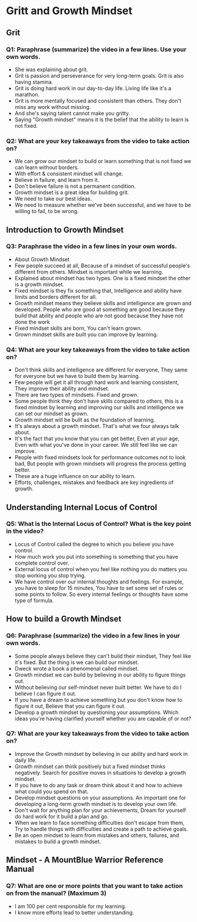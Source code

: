 # Gritt and Growth Mindset

## Grit

### Q1: Paraphrase (summarize) the video in a few lines. Use your own words.
* She was explaining about grit.
* Grit is passion and perseverance for very long-term goals. Grit is also having stamina.
* Grit is doing hard work in our day-to-day life. Living life like it's a marathon.
* Grit is more mentally focused and consistent than others. They don't miss any work without missing.
* And she's saying talent cannot make you gritty.
* Saying "Growth mindset" means it is the belief that the ability to learn is not fixed.

### Q2: What are your key takeaways from the video to take action on?
* We can grow our mindset to build or learn something that is not fixed we can learn without borders.
* With effort & consistent mindset will change.
*  Believe in failure, and learn from it.
*  Don't believe failure is not a permanent condition.
*  Growth mindset is a great idea for building grit.
*  We need to take our best ideas.
*  We need to measure whether we've been successful, and we have to be willing to fail, to be wrong.

## Introduction to Growth Mindset

### Q3: Paraphrase the video in a few lines in your own words.
* About Growth Mindset
* Few people succeed at all, Because of a mindset of successful people's different from others. Mindset is important while we learning.
* Explained about mindset has two types. One is a fixed mindset the other is a growth mindset.
* Fixed mindset is they fix something that, Intelligence and ability have limits and borders different for all.
* Growth mindset means they believe skills and intelligence are grown and developed. People who are good at something are good because they build that ability and people who are not good because they have not done the work
* Fixed mindset skills are born, You can't learn grown.
* Grown mindset skills are built you can improve by learning.

### Q4: What are your key takeaways from the video to take action on?
* Don't think skills and intelligence are different for everyone, They same for everyone but we have to build them by learning.
* Few people will get it all through hard work and learning consistent, They improve their ability and mindset.
* There are two types of mindsets. Fixed and grown.
* Some people think they don't have skills compared to others, this is a fixed mindset by learning and improving our skills and intelligence we can set our mindset as grown.
* Growth mindset will be built as the foundation of learning.
* It's always about a growth mindset. That's what we four always talk about.
* It's the fact that you know that you can get better, Even at your age, Even with what you've done in your career. We still feel like we can improve.
* People with fixed mindsets look for performance outcomes not to look bad, But people with grown mindsets will progress the process getting better.
* These are a huge influence on our ability to learn.
* Efforts, challenges, mistakes and feedback are key ingredients of growth.

## Understanding Internal Locus of Control

### Q5: What is the Internal Locus of Control? What is the key point in the video?
* Locus of Control called the degree to which you believe you have control.
* How much work you put into something is something that you have complete control over.
* External locus of control when you feel like nothing you do matters you stop working you stop trying.
* We have control over our internal thoughts and feelings. For example, you have to sleep for 15 minutes, You have to set some set of rules or some points to follow. So every internal feelings or thoughts have some type of formula.

## How to build a Growth Mindset

### Q6: Paraphrase (summarize) the video in a few lines in your own words.
* Some people always believe they can't build their mindset, They feel like it's fixed. But the thing is we can build our mindset.
* Dweck wrote a book a phenomenal called mindset.
* Growth mindset we can build by believing in our ability to figure things out.
* Without believing our self-mindset never built better. We have to do I believe I can figure it out.
* If you have a dream to achieve something but you don't know how to figure it out, Believe that you can figure it out.
* Develop a growth mindset by questioning your assumptions. Which ideas you're having clarified yourself whether you are capable of or not?
  
### Q7: What are your key takeaways from the video to take action on?
* Improve the Growth mindset by believing in our ability and hard work in daily life.
* Growth mindset can think positively but a fixed mindset thinks negatively. Search for positive moves in situations to develop a growth mindset.
* If you have to do any task or dream think about it and how to achieve what could you spend on that.
* Develop mindset questions on your assumptions. An important one for developing a long-term growth mindset is to develop your own life.
* Don't wait for anything plan for your achievements, Dream for yourself do hard work for it build a plan and go.
* When we learn to face something difficulties don't escape from them, Try to handle things with difficulties and create a path to achieve goals.
* Be an open mindset to learn from mistakes and others, failures, and mistakes to build a growth mindset.

## Mindset - A MountBlue Warrior Reference Manual

### Q7: What are one or more points that you want to take action on from the manual? (Maximum 3)
* I am 100 per cent responsible for my learning.
* I know more efforts lead to better understanding.